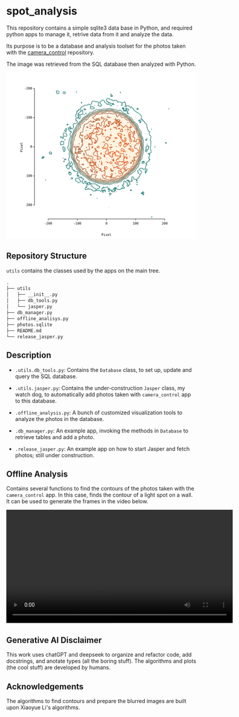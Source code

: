 # spot_analysis

This repository contains a simple sqlite3 data base in Python, and required python apps to manage it, retrive data from it and analyze the data. 

Its purpose is to be a database and analysis toolset for the photos taken with the [camera_control](https://github.com/luanviko/camera_control) repository.

The image was retrieved from the SQL database then analyzed with Python.

![Photos retrieved from SQL database and analyzed with Python](spot.png)

## Repository Structure

```utils``` contains the classes used by the apps on the main tree.

```text
.
├── utils
│   ├── __init__.py 
│   ├── db_tools.py
│   └── jasper.py
├── db_manager.py
├── offline_analisys.py
├── photos.sqlite
├── README.md
└── release_jasper.py
```

## Description

* ```.utils.db_tools.py```: Contains the ```Database``` class, to set up, update and query the SQL database. 

* ```.utils.jasper.py```: Contains the under-construction ```Jasper``` class, my watch dog, to automatically add photos taken with ```camera_control``` app to this database.

* ```.offline_analysis.py```: A bunch of customized visualization tools to analyze the photos in the database.

* ```.db_manager.py```: An example app, invoking the methods in ```Database``` to retrieve tables and add a photo.

* ```.release_jasper.py```: An example app on how to start Jasper and fetch photos; still under construction.


## Offline Analysis

Contains several functions to find the contours of the photos taken with the ```camera_control``` app. In this case, finds the contour of a light spot on a wall. It can be used to generate the frames in the video below.

<!-- ![Contour-level animation](spot_animation.mp4) -->

<video width="600" controls>
  <source src="spot_animation.mp4" type="video/mp4">
</video>

## Generative AI Disclaimer

This work uses chatGPT and deepseek to organize and refactor code, add docstrings, and anotate types (all the boring stuff). The algorithms and plots (the cool stuff) are developed by humans.


## Acknowledgements 

The algorithms to find contours and prepare the blurred images are built upon Xiaoyue Li's algorithms.